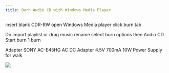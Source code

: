 ```yaml
---
title: Burn Audio CD with Windows Media Player
---
```


insert blank CDR-RW
open Windows Media player
click burn tab

Do import playlist or drag music
rename
select burn options then Audio CD
Start burn
1 burn

Adapter
SONY AC-E45HG AC DC Adapter 4.5V 700mA 10W Power Supply for walk

![](images/burn-audio-cd-with-windows-media-player/burn-audio-cd-steps.png)
